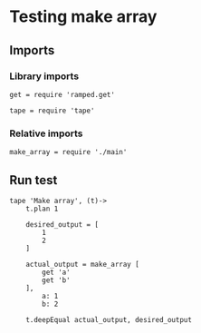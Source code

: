 # Testing make array

## Imports

### Library imports

	get = require 'ramped.get'

	tape = require 'tape'


### Relative imports

	make_array = require './main'


## Run test

	tape 'Make array', (t)->
		t.plan 1

		desired_output = [
			1
			2
		]

		actual_output = make_array [
			get 'a'
			get 'b'
		],
			a: 1
			b: 2

		t.deepEqual actual_output, desired_output
